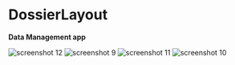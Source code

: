 # DossierLayout
**Data Management app**

![screenshot 12](https://user-images.githubusercontent.com/26044298/36607217-f8d94c64-1893-11e8-9531-6aa2aaf5ac28.png)
![screenshot 9](https://user-images.githubusercontent.com/26044298/36606581-222270e8-1892-11e8-925a-b038d8043a43.png)
![screenshot 11](https://user-images.githubusercontent.com/26044298/36606274-3a1d2842-1891-11e8-925c-256f0b088b2f.png)
![screenshot 10](https://user-images.githubusercontent.com/26044298/36606591-2be50028-1892-11e8-8982-4456b5c22b5c.png)
